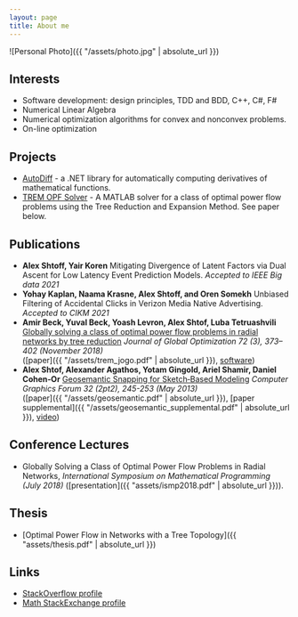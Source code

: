 ```yaml
---
layout: page
title: About me
---
```

![Personal Photo]({{ "/assets/photo.jpg" | absolute_url }})

## Interests
- Software development: design principles, TDD and BDD, C++, C#, F#
- Numerical Linear Algebra
- Numerical optimization algorithms for convex and nonconvex problems.
- On-line optimization

## Projects
- [AutoDiff](https://github.com/alexshtf/autodiff) - a .NET library for automatically computing derivatives of mathematical functions.
- [TREM OPF Solver](https://github.com/alexshtf/trem_opf_solver) - A MATLAB solver for a class of optimal power flow problems using the Tree Reduction and Expansion Method. See paper below.

## Publications
- **Alex Shtoff, Yair Koren** Mitigating Divergence of Latent Factors via Dual Ascent for Low Latency Event Prediction Models. _Accepted to IEEE Big data 2021_
- **Yohay Kaplan, Naama Krasne, Alex Shtoff, and Oren Somekh** Unbiased Filtering of Accidental Clicks in Verizon Media Native Advertising. _Accepted to CIKM 2021_
- **Amir Beck, Yuval Beck, Yoash Levron, Alex Shtof, Luba Tetruashvili** [Globally solving a class of optimal power flow problems in radial networks by tree reduction](https://link.springer.com/article/10.1007/s10898-018-0652-z) _Journal of Global Optimization 72 (3), 373–402 (November 2018)_  
  ([paper]({{ "/assets/trem_jogo.pdf" | absolute_url }}), [software](https://github.com/alexshtf/trem_opf_solver))
- **Alex Shtof, Alexander Agathos, Yotam Gingold, Ariel Shamir, Daniel Cohen‐Or** [Geosemantic Snapping for Sketch‐Based Modeling](https://onlinelibrary.wiley.com/doi/full/10.1111/cgf.12044) _Computer Graphics Forum 32 (2pt2), 245-253 (May 2013)_  
  ([paper]({{ "/assets/geosemantic.pdf" | absolute_url }}), [paper supplemental]({{ "/assets/geosemantic_supplemental.pdf" | absolute_url }}), [video](https://www.youtube.com/watch?v=YsqdFFU6T2c))

## Conference Lectures
- Globally Solving a Class of Optimal Power Flow Problems in Radial Networks, _International Symposium on Mathematical Programming (July 2018)_ ([presentation]({{ "assets/ismp2018.pdf" | absolute_url }})).

## Thesis
- [Optimal Power Flow in Networks with a Tree Topology]({{ "assets/thesis.pdf" | absolute_url }})

## Links
- [StackOverflow profile](https://stackoverflow.com/users/532057/alex-shtof)
- [Math StackExchange profile](https://math.stackexchange.com/users/5073/alex-shtof)
